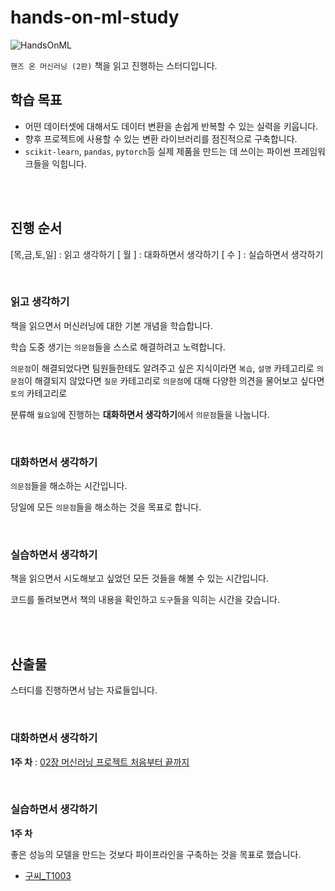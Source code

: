 # hands-on-ml-study

![HandsOnML](https://www.hanbit.co.kr/data/books/B7033438574_l.jpg)

`핸즈 온 머신러닝 (2판)` 책을 읽고 진행하는 스터디입니다.

## 학습 목표

- 어떤 데이터셋에 대해서도 데이터 변환을 손쉽게 반복할 수 있는 실력을 키웁니다.
- 향후 프로젝트에 사용할 수 있는 변환 라이브러리를 점진적으로 구축합니다.
- `scikit-learn`, `pandas`, `pytorch`등 실제 제품을 만드는 데 쓰이는 파이썬 프레임워크들을 익힙니다.

<br>
<br>

## 진행 순서

[목,금,토,일] : 읽고 생각하기
[     월    ] : 대화하면서 생각하기
[     수    ] : 실습하면서 생각하기

<br>

### 읽고 생각하기

책을 읽으면서 머신러닝에 대한 기본 개념을 학습합니다.

학습 도중 생기는 `의문점`들을 스스로 해결하려고 노력합니다.

`의문점`이 해결되었다면 팀원들한테도 알려주고 싶은 지식이라면 `복습`, `설명` 카테고리로
`의문점`이 해결되지 않았다면 `질문` 카테고리로
`의문점`에 대해 다양한 의견을 물어보고 싶다면 `토의` 카테고리로

분류해 `월요일`에 진행하는 **대화하면서 생각하기**에서 `의문점`들을 나눕니다.

<br>

### 대화하면서 생각하기

`의문점`들을 해소하는 시간입니다.

당일에 모든 `의문점`들을 해소하는 것을 목표로 합니다.

<br>

### 실습하면서 생각하기

책을 읽으면서 시도해보고 싶었던 모든 것들을 해볼 수 있는 시간입니다.

코드를 돌려보면서 책의 내용을 확인하고 `도구`들을 익히는 시간을 갖습니다.

<br>
<br>

## 산출물

스터디를 진행하면서 남는 자료들입니다.

<br>

### 대화하면서 생각하기

**1주 차** : [02장 머신러닝 프로젝트 처음부터 끝까지](https://docs.google.com/presentation/d/1CvyL3EVgHQKlXW1z4RgCl99yJDVgRF9XYaO--u5aD2A/edit?usp=sharing)

<br>

### 실습하면서 생각하기

**1주 차**

좋은 성능의 모델을 만드는 것보다 파이프라인을 구축하는 것을 목표로 했습니다.

- [구씨\_T1003](https://deepnote.com/publish/09cb3043-3623-42eb-919e-692ed710b494)
